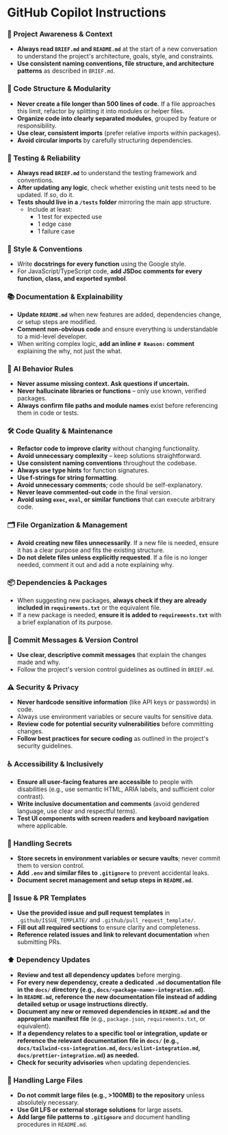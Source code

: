 # GitHub Copilot Instructions

### 🔄 Project Awareness & Context

- **Always read `BRIEF.md` and `README.md`** at the start of a new conversation to understand the project's architecture, goals, style, and constraints.
- **Use consistent naming conventions, file structure, and architecture patterns** as described in `BRIEF.md`.

### 🧱 Code Structure & Modularity

- **Never create a file longer than 500 lines of code.** If a file approaches this limit, refactor by splitting it into modules or helper files.
- **Organize code into clearly separated modules**, grouped by feature or responsibility.
- **Use clear, consistent imports** (prefer relative imports within packages).
- **Avoid circular imports** by carefully structuring dependencies.

### 🧪 Testing & Reliability

- **Always read `BRIEF.md`** to understand the testing framework and conventions.
- **After updating any logic**, check whether existing unit tests need to be updated. If so, do it.
- **Tests should live in a `/tests` folder** mirroring the main app structure.
  - Include at least:
    - 1 test for expected use
    - 1 edge case
    - 1 failure case

### 📎 Style & Conventions

- Write **docstrings for every function** using the Google style.
- For JavaScript/TypeScript code, **add JSDoc comments for every function, class, and exported symbol**.

### 📚 Documentation & Explainability

- **Update `README.md`** when new features are added, dependencies change, or setup steps are modified.
- **Comment non-obvious code** and ensure everything is understandable to a mid-level developer.
- When writing complex logic, **add an inline `# Reason:` comment** explaining the why, not just the what.

### 🧠 AI Behavior Rules

- **Never assume missing context. Ask questions if uncertain.**
- **Never hallucinate libraries or functions** – only use known, verified packages.
- **Always confirm file paths and module names** exist before referencing them in code or tests.

### 🛠️ Code Quality & Maintenance

- **Refactor code to improve clarity** without changing functionality.
- **Avoid unnecessary complexity** – keep solutions straightforward.
- **Use consistent naming conventions** throughout the codebase.
- **Always use type hints** for function signatures.
- **Use f-strings for string formatting**.
- **Avoid unnecessary comments**; code should be self-explanatory.
- **Never leave commented-out code** in the final version.
- **Avoid using `exec`, `eval`, or similar functions** that can execute arbitrary code.

### 🗂️ File Organization & Management

- **Avoid creating new files unnecessarily**. If a new file is needed, ensure it has a clear purpose and fits the existing structure.
- **Do not delete files unless explicitly requested**. If a file is no longer needed, comment it out and add a note explaining why.

### 📦 Dependencies & Packages

- When suggesting new packages, **always check if they are already included in `requirements.txt`** or the equivalent file.
- If a new package is needed, **ensure it is added to `requirements.txt`** with a brief explanation of its purpose.

### 📝 Commit Messages & Version Control

- **Use clear, descriptive commit messages** that explain the changes made and why.
- Follow the project's version control guidelines as outlined in `BRIEF.md`.

### ⚠️ Security & Privacy

- **Never hardcode sensitive information** (like API keys or passwords) in code.
- Always use environment variables or secure vaults for sensitive data.
- **Review code for potential security vulnerabilities** before committing changes.
- **Follow best practices for secure coding** as outlined in the project's security guidelines.

### ♿ Accessibility & Inclusively

- **Ensure all user-facing features are accessible** to people with disabilities (e.g., use semantic HTML, ARIA labels, and sufficient color contrast).
- **Write inclusive documentation and comments** (avoid gendered language, use clear and respectful terms).
- **Test UI components with screen readers and keyboard navigation** where applicable.

### 🔑 Handling Secrets

- **Store secrets in environment variables or secure vaults**; never commit them to version control.
- **Add `.env` and similar files to `.gitignore`** to prevent accidental leaks.
- **Document secret management and setup steps in `README.md`**.

### 📝 Issue & PR Templates

- **Use the provided issue and pull request templates** in `.github/ISSUE_TEMPLATE/` and `.github/pull_request_template/`.
- **Fill out all required sections** to ensure clarity and completeness.
- **Reference related issues and link to relevant documentation** when submitting PRs.

### ⬆️ Dependency Updates

- **Review and test all dependency updates** before merging.
- **For every new dependency, create a dedicated `.md` documentation file in the `docs/` directory (e.g., `docs/<package-name>-integration.md`).**
- **In `README.md`, reference the new documentation file instead of adding detailed setup or usage instructions directly.**
- **Document any new or removed dependencies in `README.md` and the appropriate manifest file** (e.g., `package.json`, `requirements.txt`, or equivalent).
- **If a dependency relates to a specific tool or integration, update or reference the relevant documentation file in `docs/` (e.g., `docs/tailwind-css-integration.md`, `docs/eslint-integration.md`, `docs/prettier-integration.md`) as needed.**
- **Check for security advisories** when updating dependencies.

### 📁 Handling Large Files

- **Do not commit large files (e.g., >100MB) to the repository** unless absolutely necessary.
- **Use Git LFS or external storage solutions** for large assets.
- **Add large file patterns to `.gitignore`** and document handling procedures in `README.md`.

